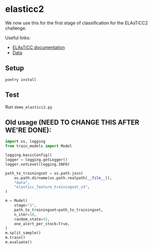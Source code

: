 # elasticc2

We now use this for the first stage of classification for the ELAsTiCC2 challenge.

Useful links:
- [ELAsTiCC documentation](https://portal.nersc.gov/cfs/lsst/DESC_TD_PUBLIC/ELASTICC/)
- [Data](https://syncandshare.desy.de/index.php/s/JpfTgWtrC5QDJK7)

## Setup
`poetry install`

## Test
Run `demo_elasticc2.py`

## Old usage (NEED TO CHANGE THIS AFTER WE'RE DONE):
```python
import os, logging
from train_models import Model

logging.basicConfig()
logger = logging.getLogger()
logger.setLevel(logging.INFO)

path_to_trainingset = os.path.join(
    os.path.dirname(os.path.realpath(__file__)),
    "data",
    "elasticc_feature_trainingset_v3",
)

m = Model(
    stage="1",
    path_to_trainingset=path_to_trainingset,
    n_iter=10,
    random_state=42,
    one_alert_per_stock=True,
)
m.split_sample()
m.train()
m.evaluate()
```